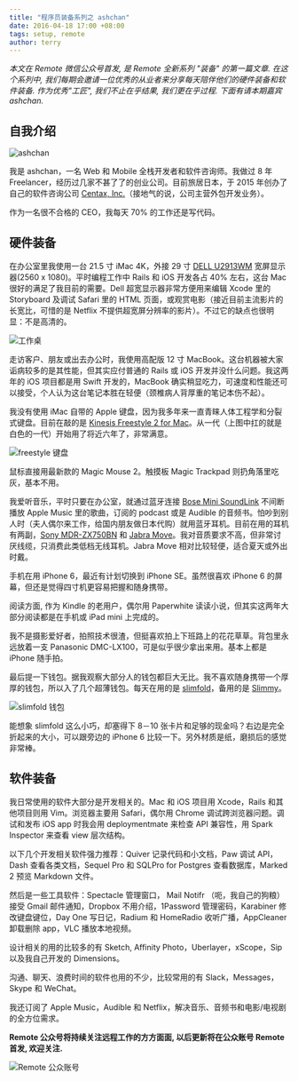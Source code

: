 ```yaml
---
title: "程序员装备系列之 ashchan"
date: 2016-04-18 17:00 +08:00
tags: setup, remote
author: terry
---
```



*本文在 Remote 微信公众号首发, 是 Remote 全新系列 "装备" 的第一篇文章. 在这个系列中, 我们每期会邀请一位优秀的从业者来分享每天陪伴他们的硬件装备和软件装备.  作为优秀"工匠", 我们不止在乎结果, 我们更在乎过程. 下面有请本期嘉宾 ashchan.*

## 自我介绍

![ashchan](ashchan.jpg)

我是 ashchan，一名 Web 和 Mobile 全栈开发者和软件咨询师。我做过 8 年 Freelancer，经历过几家不甚了了的创业公司。目前旅居日本，于 2015 年创办了自己的软件咨询公司 [Centax, Inc.](https://www.centax.jp/en)（接地气的说，公司主营外包开发业务）。

作为一名很不合格的 CEO，我每天 70% 的工作还是写代码。


## 硬件装备

在办公室里我使用一台 21.5 寸 iMac 4K，外接 29 寸 [DELL U2913WM](http://www.dell.com/ed/business/p/dell-u2913wm/pd) 宽屏显示器(2560 x 1080)。平时编程工作中 Rails 和 iOS 开发各占 40% 左右，这台 Mac 很好的满足了我目前的需要。Dell 超宽显示器非常方便用来编辑 Xcode 里的 Storyboard 及调试 Safari 里的 HTML 页面，或观赏电影（接近目前主流影片的长宽比，可惜的是 Netflix 不提供超宽屏分辨率的影片）。不过它的缺点也很明显：不是高清的。

![工作桌](workspace.jpg)

走访客户、朋友或出去办公时，我使用高配版 12 寸 MacBook。这台机器被大家诟病较多的是其性能，但其实应付普通的 Rails 或 iOS 开发并没什么问题。我这两年的 iOS 项目都是用 Swift 开发的，MacBook 确实稍显吃力，可速度和性能还可以接受，个人认为这台笔记本胜在轻便（颈椎病人背厚重的笔记本伤不起）。

我没有使用 iMac 自带的 Apple 键盘，因为我多年来一直青睐人体工程学和分裂式键盘。目前在敲的是 [Kinesis Freestyle 2 for Mac](http://www.kinesis-ergo.com/shop/freestyle2-for-mac/)。从一代（上图中扛的就是白色的一代）开始用了将近六年了，非常满意。


![freestyle 键盘](freestyle.jpg)

鼠标直接用最新款的 Magic Mouse 2。触摸板 Magic Trackpad 则扔角落里吃灰，基本不用。

我爱听音乐，平时只要在办公室，就通过蓝牙连接 [Bose Mini SoundLink](https://www.bose.com/en_us/products/speakers/wireless_speakers/soundlink_mini_ii.html) 不间断播放 Apple Music 里的歌曲，订阅的 podcast 或是 Audible 的音频书。怕吵到别人时（夫人偶尔来工作，给国内朋友做日本代购）就用蓝牙耳机。目前在用的耳机有两副，[Sony MDR-ZX750BN](http://www.sony.jp/headphone/products/MDR-ZX750BN/) 和 [Jabra Move](http://www.jabra.com/music/jabra-move-wireless)。我对音质要求不高，但非常讨厌线缆，只消费此类低档无线耳机。Jabra Move 相对比较轻便，适合夏天或外出时戴。

手机在用 iPhone 6，最近有计划切换到 iPhone SE。虽然很喜欢 iPhone 6 的屏幕，但还是觉得四寸机更容易把握和随身携带。

阅读方面, 作为 Kindle 的老用户，偶尔用 Paperwhite 读读小说，但其实这两年大部分阅读都是在手机或 iPad mini 上完成的。

我不是摄影爱好者，拍照技术很渣，但挺喜欢拍上下班路上的花花草草。背包里永远放着一支 Panasonic DMC-LX100，可是似乎很少拿出来用。基本上都是 iPhone 随手拍。

最后提一下钱包。据我观察大部分人的钱包都巨大无比。我不喜欢随身携带一个厚厚的钱包，所以入了几个超薄钱包。每天在用的是 [slimfold](http://www.slimfoldwallet.com/collections/tyvek/products/thin-wallet-black-gray-micro-rfid)，备用的是 [Slimmy](http://www.koyono.com/products/slimmy-legacy-slim-wallet-3-pocket-m17546)。

![slimfold 钱包](slimfold.jpg)

能想象 slimfold 这么小巧，却塞得下 8－10 张卡片和足够的现金吗？右边是完全折起来的大小，可以跟旁边的 iPhone 6 比较一下。另外材质是纸，磨损后的感觉非常棒。

## 软件装备

我日常使用的软件大部分是开发相关的。Mac 和 iOS 项目用 Xcode，Rails 和其他项目则用 Vim。浏览器主要用 Safari，偶尔用 Chrome 调试跨浏览器问题。调试和发布 iOS app 时我会用 deploymentmate 来检查 API 兼容性，用 Spark Inspector 来查看 view 层次结构。

以下几个开发相关软件强力推荐：Quiver 记录代码和小文档，Paw 调试 API，Dash 查看各类文档，Sequel Pro 和 SQLPro for Postgres 查看数据库，Marked 2 预览 Markdown 文件。

然后是一些工具软件：Spectacle 管理窗口， Mail Notifr （呃，我自己的狗粮）接受 Gmail 邮件通知，Dropbox 不用介绍，1Password 管理密码，Karabiner 修改键盘键位，Day One 写日记，Radium 和 HomeRadio 收听广播，AppCleaner 卸载删除 app，VLC 播放本地视频。

设计相关的用的比较多的有 Sketch, Affinity Photo，Uberlayer，xScope，Sip 以及我自己开发的 Dimensions。

沟通、聊天、浪费时间的软件也用的不少，比较常用的有 Slack，Messages，Skype 和 WeChat。

我还订阅了 Apple Music，Audible 和 Netflix，解决音乐、音频书和电影/电视剧的全方位需求。



**Remote 公众号将持续关注远程工作的方方面面, 以后更新将在公众账号 Remote 首发, 欢迎关注.**

![Remote 公众账号](qrcode_for_gh_eb28e07fed00_344.jpg)
